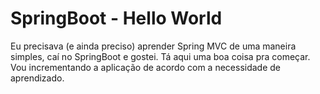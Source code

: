 # SpringBoot - Hello World

Eu precisava (e ainda preciso) aprender Spring MVC de uma maneira simples, caí no SpringBoot e gostei.
Tá aqui uma boa coisa pra começar. Vou incrementando a aplicação de acordo com a necessidade de aprendizado.
